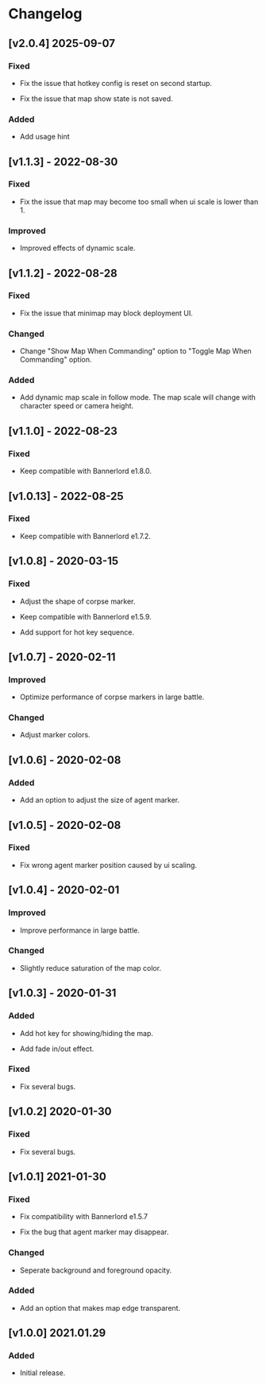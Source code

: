 # Changelog

## [v2.0.4] 2025-09-07
### Fixed
- Fix the issue that hotkey config is reset on second startup.

- Fix the issue that map show state is not saved.

### Added
- Add usage hint

## [v1.1.3] - 2022-08-30
### Fixed
- Fix the issue that map may become too small when ui scale is lower than 1.

### Improved
- Improved effects of dynamic scale.

## [v1.1.2] - 2022-08-28
### Fixed
- Fix the issue that minimap may block deployment UI.

### Changed
- Change "Show Map When Commanding" option to "Toggle Map When Commanding" option.

### Added
- Add dynamic map scale in follow mode. The map scale will change with character speed or camera height.

## [v1.1.0] - 2022-08-23
### Fixed
- Keep compatible with Bannerlord e1.8.0.

## [v1.0.13] - 2022-08-25
### Fixed
- Keep compatible with Bannerlord e1.7.2.


## [v1.0.8] - 2020-03-15
### Fixed
- Adjust the shape of corpse marker.

- Keep compatible with Bannerlord e1.5.9.

- Add support for hot key sequence.

## [v1.0.7] - 2020-02-11
### Improved
- Optimize performance of corpse markers in large battle.

### Changed
- Adjust marker colors.

## [v1.0.6] - 2020-02-08
### Added
- Add an option to adjust the size of agent marker.

## [v1.0.5] - 2020-02-08
### Fixed
- Fix wrong agent marker position caused by ui scaling.

## [v1.0.4] - 2020-02-01

### Improved
- Improve performance in large battle.

### Changed
- Slightly reduce saturation of the map color.

## [v1.0.3] - 2020-01-31

### Added
- Add hot key for showing/hiding the map.

- Add fade in/out effect.

### Fixed
- Fix several bugs.

## [v1.0.2] 2020-01-30
### Fixed
- Fix several bugs.

## [v1.0.1] 2021-01-30

### Fixed
- Fix compatibility with Bannerlord e1.5.7

- Fix the bug that agent marker may disappear.

### Changed
- Seperate background and foreground opacity.

### Added
- Add an option that makes map edge transparent.

## [v1.0.0] 2021.01.29
### Added
- Initial release.
